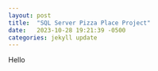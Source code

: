 ```yaml
---
layout: post
title:  "SQL Server Pizza Place Project"
date:   2023-10-28 19:21:39 -0500
categories: jekyll update
---
```


Hello
